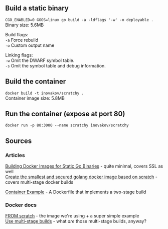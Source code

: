 
## Build a static binary
`CGO_ENABLED=0 GOOS=linux go build -a -ldflags '-w' -o deployable .`    
Binary size: 5.6MB  

Build flags:  
`-a` Force rebuild  
`-o` Custom output name  

Linking flags:  
`-w` Omit the DWARF symbol table.  
`-s` Omit the symbol table and debug information.    

## Build the container
`docker build -t inovakov/scratchy .`  
Container image size: 5.8MB

## Run the container (expose at port 80)
`docker run -p 80:3000 --name scratchy inovakov/scratchy`

## Sources
### Articles
[Building Docker Images for Static Go Binaries](https://medium.com/@kelseyhightower/optimizing-docker-images-for-static-binaries-b5696e26eb07) - quite minimal, covers SSL as well  
[Create the smallest and secured golang docker image based on scratch](https://medium.com/@chemidy/create-the-smallest-and-secured-golang-docker-image-based-on-scratch-4752223b7324) - covers multi-stage docker builds

[Container Example](https://gist.github.com/PurpleBooth/ec81bad0a7b56ac767e0da09840f835a) - A Dockerfile that implements a two-stage build

### Docker docs
[FROM scratch](https://hub.docker.com/_/scratch/) - the image we're using + a super simple example  
[Use multi-stage builds](https://docs.docker.com/develop/develop-images/multistage-build/) - what *are* those multi-stage builds, anyway?
